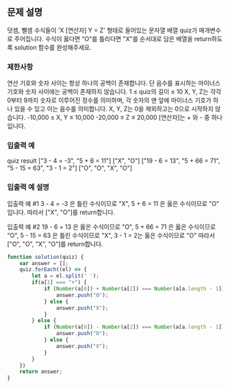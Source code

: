 ## 문제 설명

덧셈, 뺄셈 수식들이 'X [연산자] Y = Z' 형태로 들어있는 문자열 배열 quiz가 매개변수로 주어집니다. 수식이 옳다면 "O"를 틀리다면 "X"를 순서대로 담은 배열을 return하도록 solution 함수를 완성해주세요.

### 제한사항

연산 기호와 숫자 사이는 항상 하나의 공백이 존재합니다. 단 음수를 표시하는 마이너스 기호와 숫자 사이에는 공백이 존재하지 않습니다.
1 ≤ quiz의 길이 ≤ 10
X, Y, Z는 각각 0부터 9까지 숫자로 이루어진 정수를 의미하며, 각 숫자의 맨 앞에 마이너스 기호가 하나 있을 수 있고 이는 음수를 의미합니다.
X, Y, Z는 0을 제외하고는 0으로 시작하지 않습니다.
-10,000 ≤ X, Y ≤ 10,000
-20,000 ≤ Z ≤ 20,000
[연산자]는 + 와 - 중 하나입니다.

### 입출력 예

quiz result
["3 - 4 = -3", "5 + 6 = 11"] ["X", "O"]
["19 - 6 = 13", "5 + 66 = 71", "5 - 15 = 63", "3 - 1 = 2"] ["O", "O", "X", "O"]

### 입출력 예 설명

입출력 예 #1
3 - 4 = -3 은 틀린 수식이므로 "X", 5 + 6 = 11 은 옳은 수식이므로 "O" 입니다. 따라서 ["X", "O"]를 return합니다.

입출력 예 #2
19 - 6 = 13 은 옳은 수식이므로 "O", 5 + 66 = 71 은 옳은 수식이므로 "O", 5 - 15 = 63 은 틀린 수식이므로 "X", 3 - 1 = 2는 옳은 수식이므로 "O" 따라서 ["O", "O", "X", "O"]를 return합니다.

```javaScript
function solution(quiz) {
    var answer = [];
    quiz.forEach((el) => {
        let a = el.split(' ');
        if(a[1] === "+") {
            if (Number(a[0]) + Number(a[2]) === Number(a[a.length - 1])) {
                answer.push("O");
            } else {
                answer.push("X");
            }
        } else {
            if (Number(a[0]) - Number(a[2]) === Number(a[a.length - 1])) {
                answer.push("O");
            } else {
                answer.push("X");
            }
        }
    })
    return answer;
}
```
